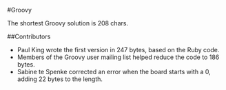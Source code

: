#Groovy

The shortest Groovy solution is 208 chars.

##Contributors

 * Paul King wrote the first version in 247 bytes, based on the Ruby code.
 * Members of the Groovy user mailing list helped reduce the code to 186 bytes.
 * Sabine te Spenke corrected an error when the board starts with a 0, adding 22 bytes to the length.